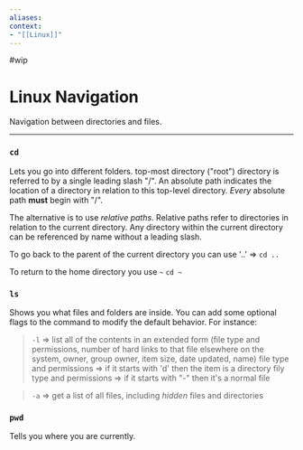 ```yaml
---
aliases:
context:
- "[[Linux]]"
---
```


#wip

# Linux Navigation

Navigation between directories and files.

---

### `cd`
Lets you go into different folders.
top-most directory ("root") directory is referred to by a single leading slash "/".
An absolute path indicates the location of a directory in relation to this top-level directory.
*Every* absolute path **must** begin with "/".

The alternative is to use *relative paths*.
Relative paths refer to directories in relation to the current directory.
Any directory within the current directory can be referenced by name without a leading slash.

To go back to the parent of the current directory you can use '..' => `cd ..`

To return to the home directory you use `~` `cd ~`


### `ls`
Shows you what files and folders are inside.
You can add some optional flags to the command to modify the default behavior.
For instance:
> `-l` => list all of the contents in an extended form (file type and permissions, number of hard links to that file elsewhere on the system, owner, group owner, item size, date updated, name)
> file type and permissions => if it starts with 'd' then the item is a directory
> fily type and permissions => if it starts with "-" then it's a normal file

> `-a` => get a list of all files, including *hidden* files and directories

### `pwd`
Tells you where you are currently.

